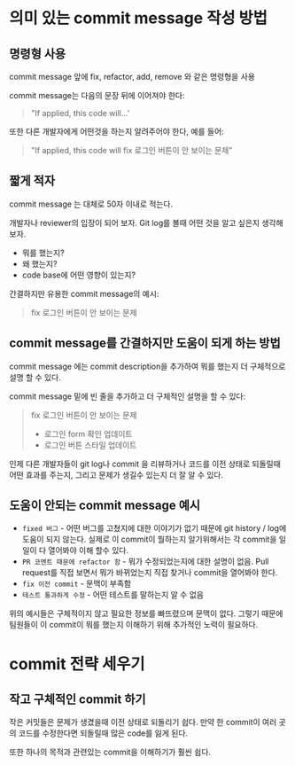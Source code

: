 # 의미 있는 commit message 작성 방법

## 명령형 사용

commit message 앞에 fix, refactor, add, remove 와 같은 명령형을 사용

commit message는 다음의 문장 뒤에 이어져야 한다:

> "If applied, this code will...' 

또한 다른 개발자에게 어떤것을 하는지 알려주어야 한다, 예를 들어:

> "If applied, this code will fix 로그인 버튼이 안 보이는 문제"

## 짧게 적자

commit message 는 대체로 50자 이내로 적는다.

개발자나 reviewer의 입장이 되어 보자. Git log를 볼때 어떤 것을 알고 싶은지 생각해보자.

- 뭐를 했는지?
- 왜 했는지?
- code base에 어떤 영향이 있는지?

간결하지만 유용한 commit message의 예시:

> fix 로그인 버튼이 안 보이는 문제

## commit message를 간결하지만 도움이 되게 하는 방법

commit message 에는 commit description을 추가하여 뭐를 했는지 더 구체적으로 설명 할 수 있다.

commit message 밑에 빈 줄을 추가하고 더 구체적인 설명을 할 수 있다:

> fix 로그인 버튼이 안 보이는 문제
>
> - 로그인 form 확인 업데이트
> - 로그인 버튼 스타일 업데이트

인제 다른 개발자들이 git log나 commit 을 리뷰하거나 코드를 이전 상태로 되돌릴때 어떤 효과를 주는지, 그리고 문제가 생길수 있는지 더 잘 알 수 있다.

## 도움이 안되는 commit message 예시

- `fixed 버그` - 어떤 버그를 고쳤지에 대한 이야기가 없기 때문에 git history / log에 도움이 되지 않는다. 실제로 이 commit이 뭘하는지 알기위해서는 각 commit을 일일이 다 열어봐야 이해 할수 있다.
- `PR 코멘트 때문에 refactor 함` - 뭐가 수정되었는지에 대한 설명이 없음. Pull request를 직접 보면서 뭐가 바뀌었는지 직접 찾거나 commit을 열어봐야 한다.
- `fix 이전 commit` - 문맥이 부족함
- `테스트 통과하게 수정` - 어떤 테스트를 말하는지 알 수 없음

위의 예시들은 구체적이지 않고 필요한 정보를 빠뜨렸으며 문맥이 없다. 그렇기 때문에 팀원들이 이 commit이 뭐를 했는지 이해하기 위해 추가적인 노력이 필요하다.

# commit 전략 세우기

## 작고 구체적인 commit 하기

작은 커밋들은 문제가 생겼을때 이전 상태로 되돌리기 쉽다. 만약 한 commit이 여러 곳의 코드를 수정한다면 되돌릴때 많은 code를 잃게 된다.

또한 하나의 목적과 관련있는 commit을 이해하기가 훨씬 쉽다.
